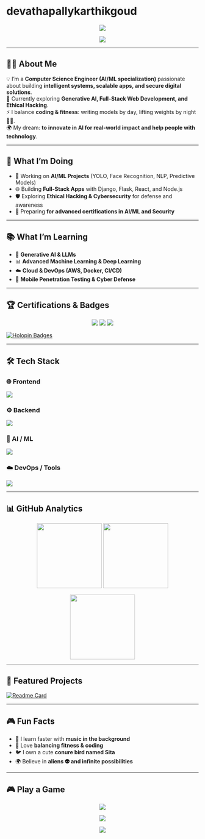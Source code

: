# devathapallykarthikgoud
<!-- Typing SVG -->
<p align="center">
  <img src="https://readme-typing-svg.herokuapp.com?font=Fira+Code&size=28&duration=3000&pause=1000&color=00FF99&center=true&vCenter=true&width=700&lines=Hi+👋,+I'm+karthikeya+;AI+%26+ML+Engineer;Full-Stack+Developer;Cybersecurity+Explorer;Tech+Learner+for+Life+🚀">
</p>

<!-- Capsule Header -->
<p align="center">
  <img src="https://capsule-render.vercel.app/api?type=waving&color=gradient&height=120&section=header&text=Welcome+to+my+Profile!&fontSize=30&fontColor=fff" />
</p>

---

## 👨‍💻 About Me  
💡 I’m a **Computer Science Engineer (AI/ML specialization)** passionate about building **intelligent systems, scalable apps, and secure digital solutions**.  
🌱 Currently exploring **Generative AI, Full-Stack Web Development, and Ethical Hacking**.  
⚡ I balance **coding & fitness**: writing models by day, lifting weights by night 🏋️‍♂️.  
🌍 My dream: **to innovate in AI for real-world impact and help people with technology**.  

---

## 🎯 What I’m Doing  
- 🔬 Working on **AI/ML Projects** (YOLO, Face Recognition, NLP, Predictive Models)  
- 🌐 Building **Full-Stack Apps** with Django, Flask, React, and Node.js  
- 🛡️ Exploring **Ethical Hacking & Cybersecurity** for defense and awareness  
- 📖 Preparing **for advanced certifications in AI/ML and Security**  

---

## 📚 What I’m Learning  
- 🤖 **Generative AI & LLMs**  
- 📊 **Advanced Machine Learning & Deep Learning**  
- ☁️ **Cloud & DevOps (AWS, Docker, CI/CD)**  
- 📱 **Mobile Penetration Testing & Cyber Defense**  

---

## 🏆 Certifications & Badges  
<p align="center">
  <img src="https://img.shields.io/badge/PCEP%20Python%20Certified-306998?style=for-the-badge&logo=python&logoColor=white"/>
  <img src="https://img.shields.io/badge/Cybersecurity%20Learner-2E8B57?style=for-the-badge&logo=hackthebox&logoColor=white"/>
  <img src="https://img.shields.io/badge/AI%20For%20Everyone-FF5733?style=for-the-badge&logo=deeplearning&logoColor=white"/>
</p>

[![Holopin Badges](https://holopin.me/umakarthikeya)](https://holopin.io/@umakarthikeya)  

---

## 🛠️ Tech Stack  

### 🌐 Frontend  
<p>
  <img src="https://skillicons.dev/icons?i=html,css,js,react,tailwind,bootstrap" />
</p>

### ⚙️ Backend  
<p>
  <img src="https://skillicons.dev/icons?i=python,java,nodejs,express,django,flask,mysql,mongodb,sqlite" />
</p>

### 🤖 AI / ML  
<p>
  <img src="https://skillicons.dev/icons?i=opencv,pytorch,tensorflow" />
</p>

### ☁️ DevOps / Tools  
<p>
  <img src="https://skillicons.dev/icons?i=docker,aws,git,github,vscode,postman" />
</p>

---

## 📊 GitHub Analytics  
<p align="center">
  <img src="https://github-readme-stats.vercel.app/api?username=umakarthikeya&show_icons=true&theme=tokyonight" height="170"/>
  <img src="https://streak-stats.demolab.com?user=umakarthikeya&theme=tokyonight" height="170"/>
</p>

<p align="center">
  <img src="https://github-readme-stats.vercel.app/api?username=umakarthikeya&show_icons=true&theme=tokyonight&count_private=true&include_all_commits=true&hide_border=true&cache_seconds=1800&token=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" height="170"/>

</p>

---

## 🚀 Featured Projects  
[![Readme Card](https://github-readme-stats.vercel.app/api/pin/?username=umakarthikeya&repo=Heart-Disease-Prediction&theme=tokyonight&token=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)](https://github.com/umakarthikeya/Heart-Disease-Prediction)

---

## 🎮 Fun Facts  
- 🎵 I learn faster with **music in the background**  
- 🦾 Love **balancing fitness & coding**  
- 🐦 I own a cute **conure bird named Sita**  
- 🌍 Believe in **aliens 👽 and infinite possibilities**  

---

## 🎮 Play a Game
<p align="center">
  <a href="https://<your-username>.github.io/game/">
    <img src="https://img.shields.io/badge/Play-Tetris-blue?style=for-the-badge&logo=gamepad&logoColor=white"/>
  </a>
</p>


<p align="center">
  <img src="https://komarev.com/ghpvc/?username=umakarthikeya&label=Profile+Views&color=1abc9c&style=for-the-badge"/>
</p>

<!-- Footer -->
<p align="center">
  <img src="https://capsule-render.vercel.app/api?type=waving&color=gradient&height=100&section=footer"/>
</p>
